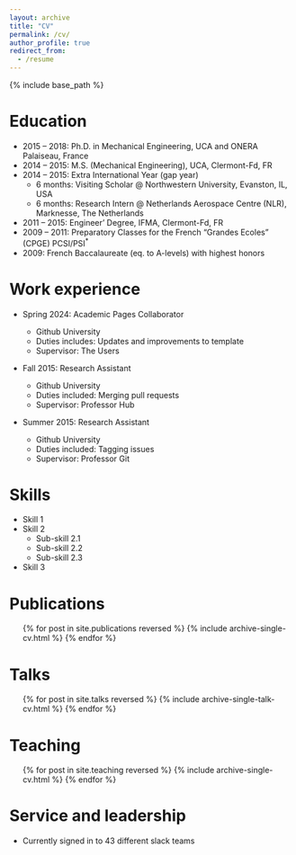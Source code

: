 ```yaml
---
layout: archive
title: "CV"
permalink: /cv/
author_profile: true
redirect_from:
  - /resume
---
```


{% include base_path %}

Education
======
* 2015 – 2018: Ph.D. in Mechanical Engineering, UCA and ONERA Palaiseau, France
* 2014 – 2015: M.S. (Mechanical Engineering), UCA, Clermont-Fd, FR
* 2014 – 2015: Extra International Year (gap year)
    - 6 months: Visiting Scholar @ Northwestern University, Evanston, IL, USA
    - 6 months: Research Intern @ Netherlands Aerospace Centre (NLR), Marknesse, The Netherlands
* 2011 – 2015: Engineer’ Degree, IFMA, Clermont-Fd, FR
* 2009 – 2011: Preparatory Classes for the French “Grandes Ecoles” (CPGE) PCSI/PSI$^*$
* 2009: French Baccalaureate (eq. to A-levels) with highest honors

Work experience
======
* Spring 2024: Academic Pages Collaborator
  * Github University
  * Duties includes: Updates and improvements to template
  * Supervisor: The Users

* Fall 2015: Research Assistant
  * Github University
  * Duties included: Merging pull requests
  * Supervisor: Professor Hub

* Summer 2015: Research Assistant
  * Github University
  * Duties included: Tagging issues
  * Supervisor: Professor Git
  
Skills
======
* Skill 1
* Skill 2
  * Sub-skill 2.1
  * Sub-skill 2.2
  * Sub-skill 2.3
* Skill 3

Publications
======
  <ul>{% for post in site.publications reversed %}
    {% include archive-single-cv.html %}
  {% endfor %}</ul>
  
Talks
======
  <ul>{% for post in site.talks reversed %}
    {% include archive-single-talk-cv.html  %}
  {% endfor %}</ul>
  
Teaching
======
  <ul>{% for post in site.teaching reversed %}
    {% include archive-single-cv.html %}
  {% endfor %}</ul>
  
Service and leadership
======
* Currently signed in to 43 different slack teams
